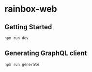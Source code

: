 # rainbox-web

## Getting Started

```bash
npm run dev
```

## Generating GraphQL client

```bash
npm run generate
```
